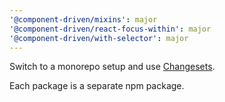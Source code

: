 ```yaml
---
'@component-driven/mixins': major
'@component-driven/react-focus-within': major
'@component-driven/with-selector': major
---
```


Switch to a monorepo setup and use [Changesets](https://github.com/atlassian/changesets).

Each package is a separate npm package.
